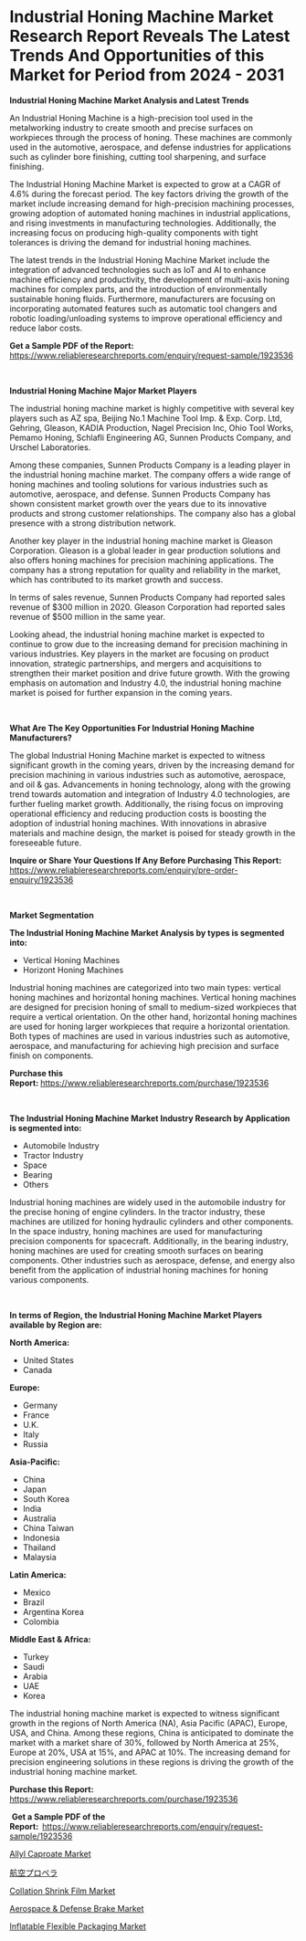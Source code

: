 <p><h1>Industrial Honing Machine Market Research Report Reveals The Latest Trends And Opportunities of this Market for Period from 2024 - 2031</h1></p><p><strong>Industrial Honing Machine Market Analysis and Latest Trends</strong></p>
<p><p>An Industrial Honing Machine is a high-precision tool used in the metalworking industry to create smooth and precise surfaces on workpieces through the process of honing. These machines are commonly used in the automotive, aerospace, and defense industries for applications such as cylinder bore finishing, cutting tool sharpening, and surface finishing.</p><p>The Industrial Honing Machine Market is expected to grow at a CAGR of 4.6% during the forecast period. The key factors driving the growth of the market include increasing demand for high-precision machining processes, growing adoption of automated honing machines in industrial applications, and rising investments in manufacturing technologies. Additionally, the increasing focus on producing high-quality components with tight tolerances is driving the demand for industrial honing machines.</p><p>The latest trends in the Industrial Honing Machine Market include the integration of advanced technologies such as IoT and AI to enhance machine efficiency and productivity, the development of multi-axis honing machines for complex parts, and the introduction of environmentally sustainable honing fluids. Furthermore, manufacturers are focusing on incorporating automated features such as automatic tool changers and robotic loading/unloading systems to improve operational efficiency and reduce labor costs.</p></p>
<p><strong>Get a Sample PDF of the Report:&nbsp;</strong> <a href="https://www.reliableresearchreports.com/enquiry/request-sample/1923536">https://www.reliableresearchreports.com/enquiry/request-sample/1923536</a></p>
<p>&nbsp;</p>
<p><strong>Industrial Honing Machine Major Market Players</strong></p>
<p><p>The industrial honing machine market is highly competitive with several key players such as AZ spa, Beijing No.1 Machine Tool Imp. & Exp. Corp. Ltd, Gehring, Gleason, KADIA Production, Nagel Precision Inc, Ohio Tool Works, Pemamo Honing, Schlafli Engineering AG, Sunnen Products Company, and Urschel Laboratories.</p><p>Among these companies, Sunnen Products Company is a leading player in the industrial honing machine market. The company offers a wide range of honing machines and tooling solutions for various industries such as automotive, aerospace, and defense. Sunnen Products Company has shown consistent market growth over the years due to its innovative products and strong customer relationships. The company also has a global presence with a strong distribution network.</p><p>Another key player in the industrial honing machine market is Gleason Corporation. Gleason is a global leader in gear production solutions and also offers honing machines for precision machining applications. The company has a strong reputation for quality and reliability in the market, which has contributed to its market growth and success.</p><p>In terms of sales revenue, Sunnen Products Company had reported sales revenue of $300 million in 2020. Gleason Corporation had reported sales revenue of $500 million in the same year.</p><p>Looking ahead, the industrial honing machine market is expected to continue to grow due to the increasing demand for precision machining in various industries. Key players in the market are focusing on product innovation, strategic partnerships, and mergers and acquisitions to strengthen their market position and drive future growth. With the growing emphasis on automation and Industry 4.0, the industrial honing machine market is poised for further expansion in the coming years.</p></p>
<p>&nbsp;</p>
<p><strong>What Are The Key Opportunities For Industrial Honing Machine Manufacturers?</strong></p>
<p><p>The global Industrial Honing Machine market is expected to witness significant growth in the coming years, driven by the increasing demand for precision machining in various industries such as automotive, aerospace, and oil & gas. Advancements in honing technology, along with the growing trend towards automation and integration of Industry 4.0 technologies, are further fueling market growth. Additionally, the rising focus on improving operational efficiency and reducing production costs is boosting the adoption of industrial honing machines. With innovations in abrasive materials and machine design, the market is poised for steady growth in the foreseeable future.</p></p>
<p><strong>Inquire or Share Your Questions If Any Before Purchasing This Report:</strong> <a href="https://www.reliableresearchreports.com/enquiry/pre-order-enquiry/1923536">https://www.reliableresearchreports.com/enquiry/pre-order-enquiry/1923536</a></p>
<p>&nbsp;</p>
<p><strong>Market Segmentation</strong></p>
<p><strong>The Industrial Honing Machine Market Analysis by types is segmented into:</strong></p>
<p><ul><li>Vertical Honing Machines</li><li>Horizont Honing Machines</li></ul></p>
<p><p>Industrial honing machines are categorized into two main types: vertical honing machines and horizontal honing machines. Vertical honing machines are designed for precision honing of small to medium-sized workpieces that require a vertical orientation. On the other hand, horizontal honing machines are used for honing larger workpieces that require a horizontal orientation. Both types of machines are used in various industries such as automotive, aerospace, and manufacturing for achieving high precision and surface finish on components.</p></p>
<p><strong>Purchase this Report:&nbsp;</strong><a href="https://www.reliableresearchreports.com/purchase/1923536">https://www.reliableresearchreports.com/purchase/1923536</a></p>
<p>&nbsp;</p>
<p><strong>The Industrial Honing Machine Market Industry Research by Application is segmented into:</strong></p>
<p><ul><li>Automobile Industry</li><li>Tractor Industry</li><li>Space</li><li>Bearing</li><li>Others</li></ul></p>
<p><p>Industrial honing machines are widely used in the automobile industry for the precise honing of engine cylinders. In the tractor industry, these machines are utilized for honing hydraulic cylinders and other components. In the space industry, honing machines are used for manufacturing precision components for spacecraft.  Additionally, in the bearing industry, honing machines are used for creating smooth surfaces on bearing components. Other industries such as aerospace, defense, and energy also benefit from the application of industrial honing machines for honing various components.</p></p>
<p>&nbsp;</p>
<p><strong>In terms of Region, the Industrial Honing Machine Market Players available by Region are:</strong></p>
<p>
    <p> <strong> North America: </strong>
        <ul>
            <li>United States</li>
            <li>Canada</li>
        </ul>
        </p> 
    <p> <strong> Europe: </strong>
        <ul>
            <li>Germany</li>
            <li>France</li>
            <li>U.K.</li>
            <li>Italy</li>
            <li>Russia</li>
        </ul>
        </p> 
    <p> <strong> Asia-Pacific: </strong>
        <ul>
            <li>China</li>
            <li>Japan</li>
            <li>South Korea</li>
            <li>India</li>
            <li>Australia</li>
            <li>China Taiwan</li>
            <li>Indonesia</li>
            <li>Thailand</li>
            <li>Malaysia</li>
        </ul>
        </p> 
    <p> <strong> Latin America: </strong>
        <ul>
            <li>Mexico</li>
            <li>Brazil</li>
            <li>Argentina Korea</li>
            <li>Colombia</li>
        </ul>
        </p> 
    <p> <strong> Middle East & Africa: </strong>
        <ul>
            <li>Turkey</li>
            <li>Saudi</li>
            <li>Arabia</li>
            <li>UAE</li>
            <li>Korea</li>
        </ul>
    </p>
    </p>
<p><p>The industrial honing machine market is expected to witness significant growth in the regions of North America (NA), Asia Pacific (APAC), Europe, USA, and China. Among these regions, China is anticipated to dominate the market with a market share of 30%, followed by North America at 25%, Europe at 20%, USA at 15%, and APAC at 10%. The increasing demand for precision engineering solutions in these regions is driving the growth of the industrial honing machine market.</p></p>
<p><strong>Purchase this Report: </strong><a href="https://www.reliableresearchreports.com/purchase/1923536">https://www.reliableresearchreports.com/purchase/1923536</a></p>
<p>&nbsp;<strong>Get a Sample PDF of the Report:&nbsp;&nbsp;</strong><a href="https://www.reliableresearchreports.com/enquiry/request-sample/1923536">https://www.reliableresearchreports.com/enquiry/request-sample/1923536</a></p>
<p><strong></strong></p>
<p><p><a href="https://view.publitas.com/reportprime-1/allyl-caproate-market-dynamics-2024-2031-also-about-its-market-trends-projections-and-opportunities/">Allyl Caproate Market</a></p><p><a href="https://medium.com/@hoped252023/%E8%88%AA%E7%A9%BA%E3%83%97%E3%83%AD%E3%83%9A%E3%83%A9%E5%B8%82%E5%A0%B4-%E5%B8%82%E5%A0%B4%E3%82%B7%E3%82%A7%E3%82%A2-%E5%B8%82%E5%A0%B4%E3%83%88%E3%83%AC%E3%83%B3%E3%83%89-%E5%B0%86%E6%9D%A5%E3%81%AE%E6%88%90%E9%95%B7%E3%82%92%E6%8E%A2%E3%82%8B-ee3bf7228a70">航空プロペラ</a></p><p><a href="https://view.publitas.com/reportprime-1/collation-shrink-film-market-size-2024-2031-global-industrial-analysis-key-geographical-regions-market-share-top-key-players-product-types-and-forecast-research-report/">Collation Shrink Film Market</a></p><p><a href="https://gamy-alyssum-396.notion.site/Aerospace-Defense-Brake-Market-Centers-on-Aspects-such-as-Market-Growth-Market-Share-Market-Oppo-99be689104014e1a9a7716d6c54035e0">Aerospace & Defense Brake Market</a></p><p><a href="https://boundless-drawbridge-702.notion.site/Inflatable-Flexible-Packaging-Market-Furnish-Information-about-Market-Size-Market-Share-Market-Dyn-20cecbcbb09443278913d50298bc50ad">Inflatable Flexible Packaging Market</a></p></p>